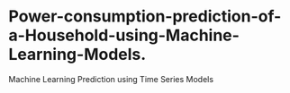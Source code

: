 # Power-consumption-prediction-of-a-Household-using-Machine-Learning-Models.
Machine Learning Prediction using Time Series Models
